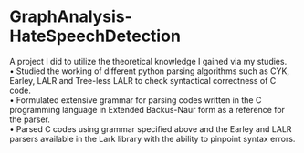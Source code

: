 # GraphAnalysis-HateSpeechDetection

A project I did to utilize the theoretical knowledge I gained via my studies.\
• Studied the working of different python parsing algorithms such as CYK, Earley, LALR and Tree-less LALR to check syntactical correctness of C code.\
• Formulated extensive grammar for parsing codes written in the C programming language in Extended Backus-Naur form as a reference for the parser.\
• Parsed C codes using grammar specified above and the Earley and LALR parsers available in the Lark library with the ability to pinpoint syntax errors.

